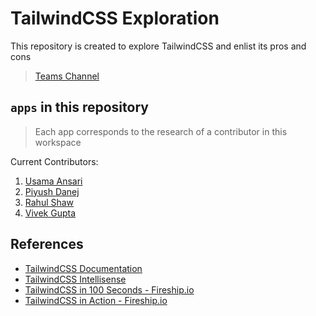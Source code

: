 # TailwindCSS Exploration

This repository is created to explore TailwindCSS and enlist its pros and cons

> [Teams Channel](https://teams.microsoft.com/l/team/19%3aVI9Go0MOXG3GKAW4_Yo3jMS3Fl5cw5bid6I7A62RIIM1%40thread.tacv2/conversations?groupId=e36f2d1e-30f5-49aa-91dd-0d282bd0ce98&tenantId=a45fe71a-f480-4e42-ad5e-aff33165aa35)

## `apps` in this repository

> Each app corresponds to the research of a contributor in this workspace

Current Contributors:
1. [Usama Ansari](https://github.com/nagarro-usama)
2. [Piyush Danej](https://github.com/PiyushNagarro)
3. [Rahul Shaw](https://github.com/RahulShaw221994)
4. [Vivek Gupta](https://github.com/vivek2602-01)

## References

- [TailwindCSS Documentation](https://tailwindcss.com/docs/installation)
- [TailwindCSS Intellisense](https://marketplace.visualstudio.com/items?itemName=bradlc.vscode-tailwindcss&msclkid=1f38cd91af4e11ec89bbee42eddfe957)
- [TailwindCSS in 100 Seconds - Fireship.io](https://youtu.be/mr15Xzb1Ook)
- [TailwindCSS in Action - Fireship.io](https://youtu.be/pfaSUYaSgRo)

